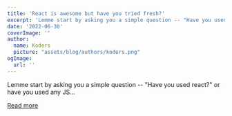 ```yaml
---
title: 'React is awesome but have you tried fresh?'
excerpt: 'Lemme start by asking you a simple question -- "Have you used react?" or have you used any JS...'
date: '2022-06-30'
coverImage: ''
author:
  name: Koders
  picture: "assets/blog/authors/koders.png"
ogImage:
  url: ''
---
```


Lemme start by asking you a simple question -- "Have you used react?" or have you used any JS...

[Read more](https://dev.to/asheeshh/react-is-awesome-but-have-you-tried-fresh-47ho)
